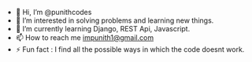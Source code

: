 - 👋 Hi, I’m @punithcodes 
- 👀 I’m interested in solving problems and learning new things.
- 🌱 I’m currently learning Django, REST Api, Javascript.
- 📫 How to reach me impunith1@gmail.com 
- ⚡ Fun fact : I find all the possible ways in which the code doesnt work.
<!---
punithcodes/punithcodes is a ✨ special ✨ repository because its `README.md` (this file) appears on your GitHub profile.
You can click the Preview link to take a look at your changes.
--->
